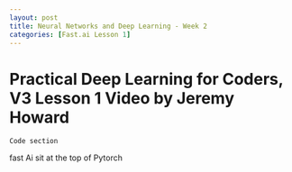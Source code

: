 ```yaml
---
layout: post
title: Neural Networks and Deep Learning - Week 2
categories: [Fast.ai Lesson 1]
---
```


# Practical Deep Learning for Coders, V3 Lesson 1 Video by Jeremy Howard

`Code section`

fast Ai sit at the top of Pytorch 


